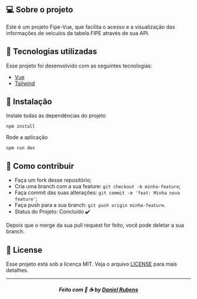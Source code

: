 ## 💻 Sobre o projeto

Este é um projeto Fipe-Vue, que facilita o acesso e a visualização das informações de veículos da tabela FIPE através de sua API.

## :rocket:  Tecnologias utilizadas
Esse projeto foi desenvolvido com as seguintes tecnologias:
- [Vue](https://vuejs.org/)
- [Tailwind](https://tailwindcss.com/)

## 💾 Instalação

Instale todas as dependências do projeto

```
npm install
```

Rode a aplicação

```
npm run dev
```


## :metal: Como contribuir

- Faça um fork desse repositório;
- Cria uma branch com a sua feature: `git checkout -b minha-feature`;
- Faça commit das suas alterações: `git commit -m 'feat: Minha nova feature'`;
- Faça push para a sua branch: `git push origin minha-feature`.
- Status do Projeto: Concluído :heavy_check_mark:


Depois que o merge da sua pull request for feito, você pode deletar a sua branch.


## 📝 License

Esse projeto está sob a licença MIT. Veja o arquivo [LICENSE](LICENSE) para mais detalhes.

---
<h5 align="center">
    Feito com 🖤 ☕  by <a href="https://danielcrubens.github.io" target="_blank">Daniel Rubens</a>
</h5>






